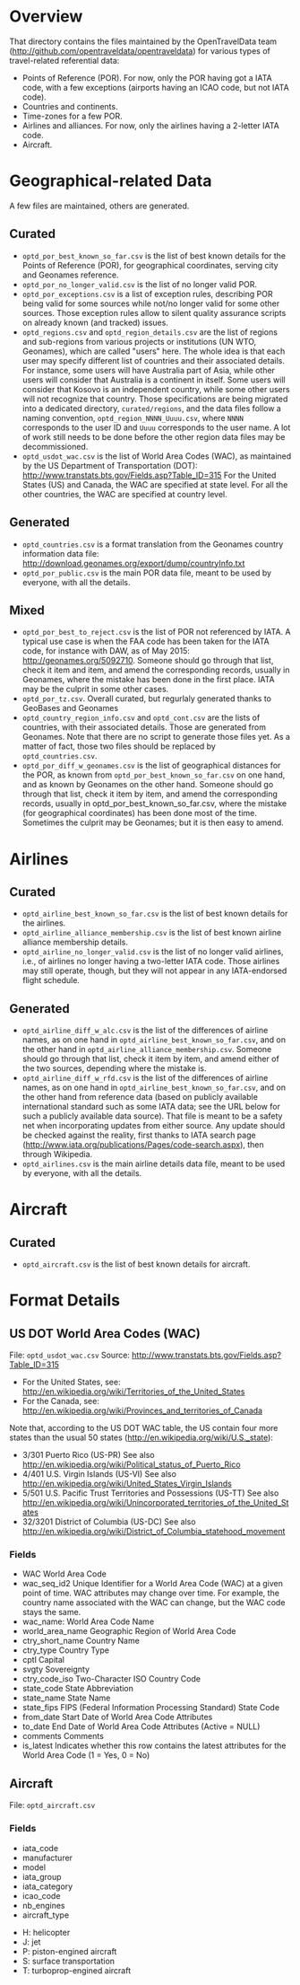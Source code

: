 
Overview
========
That directory contains the files maintained by the OpenTravelData
team (http://github.com/opentraveldata/opentraveldata) for various
types of travel-related referential data:
* Points of Reference (POR). For now, only the POR having got a IATA code,
  with a few exceptions (airports having an ICAO code, but not IATA code).
* Countries and continents.
* Time-zones for a few POR.
* Airlines and alliances. For now, only the airlines having a 2-letter
  IATA code.
* Aircraft.

Geographical-related Data
=========================
A few files are maintained, others are generated.

Curated
-------
* `optd_por_best_known_so_far.csv` is the list of best known details
  for the Points of Reference (POR), for geographical coordinates,
  serving city and Geonames reference.
* `optd_por_no_longer_valid.csv` is the list of no longer valid POR.
* `optd_por_exceptions.csv` is a list of exception rules, describing POR being
  valid for some sources while not/no longer valid for some other sources.
  Those exception rules allow to silent quality assurance scripts on already
  known (and tracked) issues.
* `optd_regions.csv` and `optd_region_details.csv` are the list of regions
  and sub-regions from various projects or institutions (UN WTO, Geonames),
  which are called "users" here.
  The whole idea is that each user may specify different list of countries
  and their associated details. For instance, some users will have Australia
  part of Asia, while other users will consider that Australia is a continent
  in itself. Some users will consider that Kosovo is an independent country,
  while some other users will not recognize that country.
  Those specifications are being migrated into a dedicated directory,
  `curated/regions`, and the data files follow a naming convention,
  `optd_region_NNNN_Uuuu.csv`, where `NNNN` corresponds to the user ID and
  `Uuuu` corresponds to the user name.
  A lot of work still needs to be done before the other region data files
  may be decommissioned.
* `optd_usdot_wac.csv` is the list of World Area Codes (WAC), as maintained
  by the US Department of Transportation (DOT):
  http://www.transtats.bts.gov/Fields.asp?Table_ID=315
  For the United States (US) and Canada, the WAC are specified at state level.
  For all the other countries, the WAC are specified at country level.

Generated
---------
* `optd_countries.csv` is a format translation from the Geonames country
  information data file:
  http://download.geonames.org/export/dump/countryInfo.txt
* `optd_por_public.csv` is the main POR data file, meant to be
  used by everyone, with all the details.

Mixed
-----
* `optd_por_best_to_reject.csv` is the list of POR not referenced by IATA.
  A typical use case is when the FAA code has been taken for the IATA code,
  for instance with DAW, as of May 2015: http://geonames.org/5092710.
  Someone should go through that list, check it item and item, and amend
  the corresponding records, usually in Geonames, where the mistake has been
  done in the first place. IATA may be the culprit in some other cases.
* `optd_por_tz.csv`. Overall curated, but regurlaly generated thanks to GeoBases
  and Geonames
* `optd_country_region_info.csv` and `optd_cont.csv` are the lists of countries,
  with their associated details. Those are generated from Geonames.
  Note that there are no script to generate those files yet. As a matter of
  fact, those two files should be replaced by `optd_countries.csv`.
* `optd_por_diff_w_geonames.csv` is the list of geographical distances
  for the POR, as known from `optd_por_best_known_so_far.csv` on one hand,
  and as known by Geonames on the other hand.
  Someone should go through that list, check it item by item, and amend
  the corresponding records, usually in optd_por_best_known_so_far.csv,
  where the mistake (for geographical coordinates) has been done most of
  the time. Sometimes the culprit may be Geonames; but it is then easy to amend.

Airlines
========

Curated
-------
* `optd_airline_best_known_so_far.csv` is the list of best known details
  for the airlines.
* `optd_airline_alliance_membership.csv` is the list of best known
  airline alliance membership details.
* `optd_airline_no_longer_valid.csv` is the list of no longer valid airlines,
  i.e., of airlines no longer having a two-letter IATA code. Those airlines
  may still operate, though, but they will not appear in any IATA-endorsed
  flight schedule.

Generated
---------
* `optd_airline_diff_w_alc.csv` is the list of the differences of airline names,
  as on one hand in `optd_airline_best_known_so_far.csv`, and on the other
  hand in `optd_airline_alliance_membership.csv`.
  Someone should go through that list, check it item by item, and amend
  either of the two sources, depending where the mistake is.
* `optd_airline_diff_w_rfd.csv` is the list of the differences of airline names,
  as on one hand in `optd_airline_best_known_so_far.csv`, and on the other
  hand from reference data (based on publicly available international standard
  such as some IATA data; see the URL below for such a publicly available data
  source).
  That file is meant to be a safety net when incorporating updates from either
  source. Any update should be checked against the reality, first thanks
  to IATA search page (http://www.iata.org/publications/Pages/code-search.aspx),
  then through Wikipedia.
* `optd_airlines.csv` is the main airline details data file, meant to be used
  by everyone, with all the details.


Aircraft
========

Curated
-------
* `optd_aircraft.csv` is the list of best known details for aircraft.


Format Details
==============
US DOT World Area Codes (WAC)
-----------------------------
File: `optd_usdot_wac.csv`
Source: http://www.transtats.bts.gov/Fields.asp?Table_ID=315

* For the United States, see:
  http://en.wikipedia.org/wiki/Territories_of_the_United_States
* For the Canada, see:
  http://en.wikipedia.org/wiki/Provinces_and_territories_of_Canada

Note that, according to the US DOT WAC table, the US contain four more states
than the usual 50 states (http://en.wikipedia.org/wiki/U.S._state):
- 3/301 Puerto Rico (US-PR)
  See also http://en.wikipedia.org/wiki/Political_status_of_Puerto_Rico
- 4/401 U.S. Virgin Islands (US-VI)
  See also http://en.wikipedia.org/wiki/United_States_Virgin_Islands
- 5/501 U.S. Pacific Trust Territories and Possessions (US-TT)
  See also http://en.wikipedia.org/wiki/Unincorporated_territories_of_the_United_States
- 32/3201 District of Columbia (US-DC)
  See also http://en.wikipedia.org/wiki/District_of_Columbia_statehood_movement

### Fields
* WAC              World Area Code
* wac_seq_id2      Unique Identifier for a World Area Code (WAC) at a given
 				   point of time. WAC attributes may change over time.
				   For example, the country name associated with the WAC
				   can change, but the WAC code stays the same.	 
* wac_name:        World Area Code Name	 
* world_area_name  Geographic Region of World Area Code	 
* ctry_short_name  Country Name	 
* ctry_type        Country Type	 
* cptl             Capital	 
* svgty            Sovereignty	 
* ctry_code_iso    Two-Character ISO Country Code	 
* state_code       State Abbreviation	 
* state_name       State Name	 
* state_fips       FIPS (Federal Information Processing Standard) State Code	 
* from_date        Start Date of World Area Code Attributes	 
* to_date          End Date of World Area Code Attributes (Active = NULL)	 
* comments         Comments	 
* is_latest        Indicates whether this row contains the latest attributes
                   for the World Area Code (1 = Yes, 0 = No)

Aircraft
--------
File: `optd_aircraft.csv`

### Fields
* iata_code
* manufacturer
* model
* iata_group
* iata_category
* icao_code
* nb_engines
* aircraft_type
 - H: helicopter
 - J: jet
 - P: piston-engined aircraft
 - S: surface transportation
 - T: turboprop-engined aircraft

